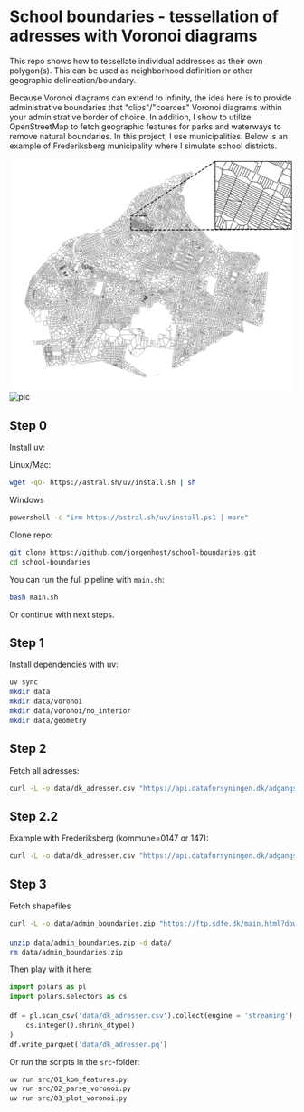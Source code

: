 # School boundaries - tessellation of adresses with Voronoi diagrams

This repo shows how to tessellate individual addresses as their own polygon(s). This can be used as neighborhood definition or other geographic delineation/boundary.

Because Voronoi diagrams can extend to infinity, the idea here is to provide administrative boundaries that "clips"/"coerces" Voronoi diagrams within your administrative border of choice. In addition, I show to utilize OpenStreetMap to fetch geographic features for parks and waterways to remove natural boundaries. In this project, I use municipalities. Below is an example of Frederiksberg municipality where I simulate school districts.

![pic](figs/voronoi_tess_fberg.svg)
![pic](figs/voronoi_tess_fberg_districts.svg)

## Step 0
Install uv:

Linux/Mac:

```bash
wget -qO- https://astral.sh/uv/install.sh | sh
```

Windows
```bash
powershell -c "irm https://astral.sh/uv/install.ps1 | more"
```

Clone repo:

```bash
git clone https://github.com/jorgenhost/school-boundaries.git
cd school-boundaries
```

You can run the full pipeline with `main.sh`:

```bash
bash main.sh
```

Or continue with next steps.

## Step 1

Install dependencies with uv:

```bash
uv sync
mkdir data
mkdir data/voronoi
mkdir data/voronoi/no_interior
mkdir data/geometry
```

## Step 2
Fetch all adresses:
```bash
curl -L -o data/dk_adresser.csv "https://api.dataforsyningen.dk/adgangsadresser?&format=csv"
```

## Step 2.2

Example with Frederiksberg (kommune=0147 or 147):

```bash
curl -L -o data/dk_adresser.csv "https://api.dataforsyningen.dk/adgangsadresser?kommunekode=0147&format=csv"
```

## Step 3
Fetch shapefiles

```bash
curl -L -o data/admin_boundaries.zip "https://ftp.sdfe.dk/main.html?download&weblink=60a0dc5e27d9561a3d761e876cb2684d&realfilename=DK%5FAdministrativeUnit%2Ezip"

unzip data/admin_boundaries.zip -d data/
rm data/admin_boundaries.zip

```


Then play with it here:
```python
import polars as pl
import polars.selectors as cs

df = pl.scan_csv('data/dk_adresser.csv').collect(engine = 'streaming').with_columns(
    cs.integer().shrink_dtype()
)
df.write_parquet('data/dk_adresser.pq')
```

Or run the scripts in the `src`-folder:

```bash
uv run src/01_kom_features.py
uv run src/02_parse_voronoi.py
uv run src/03_plot_voronoi.py
```
